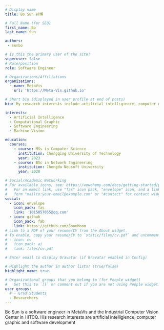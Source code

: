 ```yaml
---
# Display name
title: Bo Sun 孙博

# Full Name (for SEO)
first_name: Bo
last_name: Sun

authors:
 - sunbo

# Is this the primary user of the site?
superuser: false
# Role/position
role: Software Engineer

# Organizations/Affiliations
organizations:
  - name: MetaVis
    url: 'https://Meta-Vis.github.io'

# Short bio (displayed in user profile at end of posts)
bio: My research interests include artificial intelligience, computer graphic and software development.

interests:
  - Artificial Intelligence
  - Computational Graphic
  - Software Engineering
  - Machine Vision

education:
  courses:
    - course: MSs in Computer Science
      institution: Chongqing University of Technology
      year: 2023
    - course: BSc in Network Engineering
      institution: Chengdu Neusoft University
      year: 2020

# Social/Academic Networking
# For available icons, see: https://wowchemy.com/docs/getting-started/page-builder/#icons
#   For an email link, use "fas" icon pack, "envelope" icon, and a link in the
#   form "mailto:your-email@example.com" or "#contact" for contact widget.
social:
  - icon: envelope
    icon_pack: fas
    link: '1015057055@qq.com'
  - icon: github
    icon_pack: fab
    link: https://github.com/SoonMoom
# Link to a PDF of your resume/CV from the About widget.
# To enable, copy your resume/CV to `static/files/cv.pdf` and uncomment the lines below.
# - icon: cv
#   icon_pack: ai
#   link: files/cv.pdf

# Enter email to display Gravatar (if Gravatar enabled in Config)

# Highlight the author in author lists? (true/false)
highlight_name: true

# Organizational groups that you belong to (for People widget)
#   Set this to `[]` or comment out if you are not using People widget.
user_groups:
  # - Grad Students
  - Researchers
---
```


Bo Sun is a software engineer in MetaVis and the Industrial Computer Vision Center in HITCQ. His research interests are artificial intelligience, computer graphic and software development

